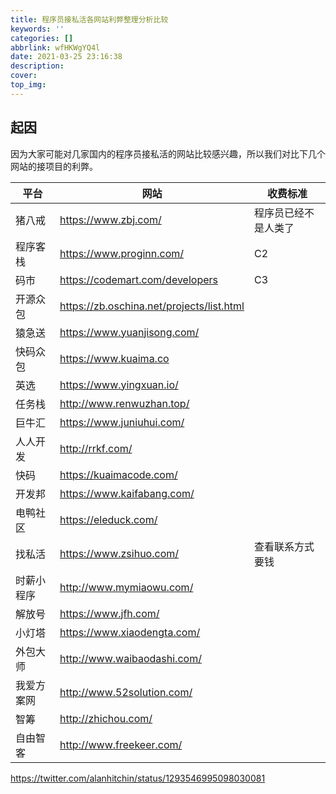 ```yaml
---
title: 程序员接私活各网站利弊整理分析比较
keywords: ''
categories: []
abbrlink: wfHKWgYQ4l
date: 2021-03-25 23:16:38
description:
cover:
top_img:
---
```



## 起因

因为大家可能对几家国内的程序员接私活的网站比较感兴趣，所以我们对比下几个网站的接项目的利弊。

平台 | 网站 | 收费标准
---------|----------|---------
 猪八戒 | <https://www.zbj.com/> | 程序员已经不是人类了
 程序客栈 | <https://www.proginn.com/> | C2
 码市 | <https://codemart.com/developers> | C3
 开源众包 | <https://zb.oschina.net/projects/list.html> |
 猿急送 | <https://www.yuanjisong.com/> |
 快码众包 | <https://www.kuaima.co> |
 英选| <https://www.yingxuan.io/> |
 任务栈| <http://www.renwuzhan.top/> |
 巨牛汇 | <https://www.juniuhui.com/> |
人人开发 | <http://rrkf.com/> |
快码 | <https://kuaimacode.com/> |
开发邦 |<https://www.kaifabang.com/> |
电鸭社区 |<https://eleduck.com/> |
找私活 | <https://www.zsihuo.com/> | 查看联系方式要钱
时薪小程序 | <http://www.mymiaowu.com/> |
解放号 | <https://www.jfh.com/> |
小灯塔 | <https://www.xiaodengta.com/> |
外包大师 | <http://www.waibaodashi.com/> |
我爱方案网 | <http://www.52solution.com/> |
智筹 | <http://zhichou.com/> |
自由智客 | <http://www.freekeer.com/> |

<https://twitter.com/alanhitchin/status/1293546995098030081>
